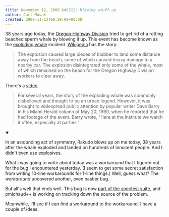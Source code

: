 ```yaml
---
title: November 12, 2008 &#8212; blowing stuff up
author: Carl Mäsak
created: 2008-11-13T00:29:00+01:00
---
```

38 years ago today, the [Oregon Highway Division](http://en.wikipedia.org/wiki/Oregon_Department_of_Transportation) tried to get rid of a rotting beached sperm whale by blowing it up. This event has become known as the [exploding whale](http://en.wikipedia.org/wiki/Exploding_whale) incident. [Wikipedia](http://en.wikipedia.org/wiki/Exploding_whale) has the story:

<blockquote><div><p>The explosion caused large pieces of blubber to land some distance away from the beach, some of which caused heavy damage to a nearby car. The explosion disintegrated only some of the whale, most of which remained on the beach for the Oregon Highway Division workers to clear away.</p></div></blockquote>

There's a [video](http://youtube.com/watch?v=PZhn28_Z9wc).

<blockquote><div><p>For several years, the story of the exploding whale was commonly disbelieved and thought to be an urban legend. However, it was brought to widespread public attention by popular writer Dave Barry in his Miami Herald column of May 20, 1990, when he reported that he had footage of the event. Barry wrote, "Here at the Institute we watch it often, especially at parties."</p></div></blockquote>

<p class='separator'>&#10086;</p>

In an astounding act of symmetry, Rakudo blows up on me today, 38 years after the whale exploded and landed on hundreds of innocent people. And I didn't even use explosives.

What I was going to write about today was a workaround that I figured out for the bug I encountered yesterday. (I seem to get some secret satisfaction from writing 10-line workarounds for 1-line things.) Well, guess what? The *workaround* uncovered another, even nastier bug.

But all's well that ends well. This bug is now [part of the spectest suite](http://svn.pugscode.org/pugs/t/spec/integration/substr-after-match-in-gather-in-for.t), and pmichaud++ is working on tracking down the source of the problem.

Meanwhile, I'll see if I can find a workaround to the workaround. I have a couple of ideas.


